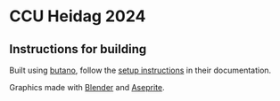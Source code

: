 # CCU Heidag 2024

## Instructions for building 

Built using [butano](https://github.com/GValiente/butano), follow the [setup instructions](https://gvaliente.github.io/butano/getting_started.html) in their documentation.

Graphics made with [Blender](https://www.blender.org/) and  [Aseprite](https://www.aseprite.org/).